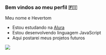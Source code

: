 ### Bem vindos ao meu perfil 🇫🇮

Meu nome e Hevertom

- Estou estudando na [Alura](www.alura.com.br)
- Estou desenvolvendo linguagem JavaScript
- Aqui postarei meus projetos futuros

![](https://media.tenor.com/Tj-9LTOq0U0AAAAM/%D1%81%D1%81%D1%81%D1%80.gif)
